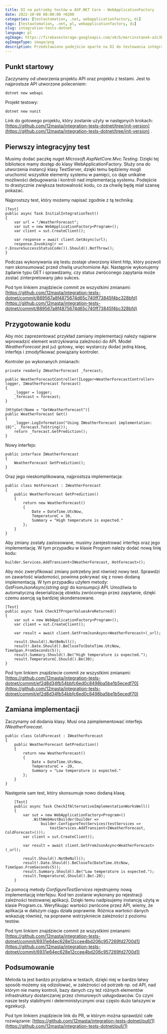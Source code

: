 ```yaml
---
title: DI na potrzeby testów w ASP.NET Core - WebApplicationFactory 
date: 2022-10-08 08:00:00 +0200 
categories: [testautomation, .net, webapplicationfactory, di]
tags: [testautomation, .net, pl, webapplicationfactory, di]
slug: integration-tests-dotnet 
language: pl 
ogImage: https://firebasestorage.googleapis.com/v0/b/marcinstanek-a2c3b.appspot.com/o/2022-10-08-integration-tests-dotnet%2F2022-10-08-integration-tests-dotnet-ogimage.png?alt=media&token=4d80394c-a3f7-43af-86b8-951cddf944a9 
ogImageType: image/png
description: Przedstawiono podejście oparte na DI do testowania integracji w aplikacjach .NET, wykorzystujące WebApplicationFactory do testowania w pamięci. Pokazuje, jak wdrażać i przełączać się między różnymi implementacjami funkcji przy użyciu DI, zwiększając stabilność testów i izolację zależności.
---
```


## Punkt startowy

Zaczynamy od utworzenia projektu API oraz projektu z testami. Jest to najprostsze API utworzone poleceniem:

    dotnet new webapi

Projekt testowy:

    dotnet new nunit

Link do gotowego projektu, który zostanie użyty w następnych krokach:
[https://github.com/12masta/integration-tests-dotnet/tree/init-version](https://github.com/12masta/integration-tests-dotnet/tree/init-version)
.

## Pierwszy integracyjny test

Musimy dodać paczkę nuget _Microsoft.AspNetCore.Mvc.Testing_. Dzięki tej bibliotece mamy dostęp do klasy
WebApplicationFactory. Służy ona do utworzenia instancji klasy TestServer, dzięki temu będziemy mogli uruchomić
wszystkie elementy systemu w pamięci, co daje unikalne możliwości debugowania i kontroli nad implementacją systemu.
Podejście to drastycznie zwiększa testowalność kodu, co za chwilę będę miał szansę pokazać.

Najprostszy test, który możemy napisać zgodnie z tą techniką:

```
[Test]
public async Task InitialIntegrationTest()
{
    var url = "/WeatherForecast";
    var sut = new WebApplicationFactory<Program>();
    var client = sut.CreateClient();
    
    var response = await client.GetAsync(url);
    response.Invoking(r => r.EnsureSuccessStatusCode()).Should().NotThrow();
}
```

Podczas wykonywania się testu zostaje utworzony klient http, który pozwoli nam skonsumować przed chwilą uruchomione Api.
Następnie wykonujemy żądanie typu GET i sprawdzamy, czy status zwróconego zapytania może zostać zinterpretowany jako
sukces.

Pod tym linkiem znajdziecie commit ze wszystkimi
zmianami: [https://github.com/12masta/integration-tests-dotnet/commit/889567a8f4875674d65c740ff73845f4bc328bfd](https://github.com/12masta/integration-tests-dotnet/commit/889567a8f4875674d65c740ff73845f4bc328bfd)

## Przygotowanie kodu

Aby móc zaprezentować przykład zamiany implementacji należy najpierw wprowadzić element wstrzykiwania zależności do API.
Model _WeatherForecast_ jest już gotowy, więc wystarczy dodać jedną klasę, interfejs i zmodyfikować powiązany kontroler.

Kontroler po wykonanych zmianach:

```
private readonly IWeatherForecast _forecast;

public WeatherForecastController(ILogger<WeatherForecastController> logger, IWeatherForecast forecast)
{
    _logger = logger;
    _forecast = forecast;
}

[HttpGet(Name = "GetWeatherForecast")]
public WeatherForecast Get()
{
    _logger.LogInformation("Using IWeatherForecast implementation: {0}", _forecast.ToString());
    return _forecast.GetPrediction();
}
```

Nowy interfejs:

```
public interface IWeatherForecast
{
    WeatherForecast GetPrediction();
}
```

Oraz jego nieskomplikowana, najprostsza implementacja:

```
public class HotForecast : IWeatherForecast
{
    public WeatherForecast GetPrediction()
    {
        return new WeatherForecast()
        {
            Date = DateTime.UtcNow,
            TemperatureC = 30,
            Summary = "High temperature is expected."
        };
    }
}
```

Aby zmiany zostały zastosowane, musimy zarejestrować interfejs oraz jego implementację. W tym przypadku w klasie Program
należy dodać nową linię kodu:

    builder.Services.AddTransient<IWeatherForecast, HotForecast>();

Aby móc zweryfikować zmiany potrzebny jest również nowy test. Sprawdzi on zawartość wiadomości, powinna pokrywać się z
nowo dodaną implementacją. W tym przypadku użyłem metody: _GetFromJsonAsync<T>(string arg)_ do konsumpcji API. Umożliwia
to automatyczną deserializację obiektu zwróconego przez zapytanie, dzięki czemu asercję są bardziej skondensowane.

```
[Test]
public async Task CheckIfProperValuesAreReturned()
{
    var sut = new WebApplicationFactory<Program>();
    var client = sut.CreateClient();

    var result = await client.GetFromJsonAsync<WeatherForecast>(_url);

    result.Should().NotBeNull();
    result!.Date.Should().BeCloseTo(DateTime.UtcNow, TimeSpan.FromSeconds(5));
    result.Summary.Should().Be("High temperature is expected.");
    result.TemperatureC.Should().Be(30);
}
```

Pod tym linkiem znajdziecie commit ze wszystkimi
zmianami: [https://github.com/12masta/integration-tests-dotnet/commit/ef2d8d34fb54bbfc6ed0c8498ba5be1b5ecedf70](https://github.com/12masta/integration-tests-dotnet/commit/ef2d8d34fb54bbfc6ed0c8498ba5be1b5ecedf70)

## Zamiana implementacji

Zaczynamy od dodania klasy. Musi ona zaimplementować interfejs _IWeatherForecast_.

```
public class ColdForecast : IWeatherForecast
{
    public WeatherForecast GetPrediction()
    {
        return new WeatherForecast()
        {
            Date = DateTime.UtcNow,
            TemperatureC = -20,
            Summary = "Low temperature is expected."
        };
    }
}
```

Następnie sam test, który skonsumuje nowo dodaną klasę.

```
    [Test]
    public async Task CheckIfAlternativeImplementationWorksWell()
    {
        var sut = new WebApplicationFactory<Program>()
            .WithWebHostBuilder(builder =>
                builder.ConfigureTestServices(testServices =>
                    testServices.AddTransient<IWeatherForecast, ColdForecast>()));
        var client = sut.CreateClient();

        var result = await client.GetFromJsonAsync<WeatherForecast>(_url);

        result.Should().NotBeNull();
        result!.Date.Should().BeCloseTo(DateTime.UtcNow, TimeSpan.FromSeconds(5));
        result.Summary.Should().Be("Low temperature is expected.");
        result.TemperatureC.Should().Be(-20);
    }
```

Za pomocą metody _ConfigureTestServices_ rejestrujemy nową implementację interfejsu. Kod ten zostanie wykonany po
rejestracji zależności testowanej aplikacji. Dzięki temu nadpisujemy instancję użytą w klasie Program.cs. Weryfikując
wartości zwrócone przez API, wiemy, że aplikacja w dalszym ciągu działa poprawnie. Różnica wartości danych wskazuję
również, na poprawne wstrzykniecie zależności z poziomu testów.

Pod tym linkiem znajdziecie commit ze wszystkimi
zmianami: [https://github.com/12masta/integration-tests-dotnet/commit/6931e64ec628e12ccee4bd206c957269fd2700d1](https://github.com/12masta/integration-tests-dotnet/commit/6931e64ec628e12ccee4bd206c957269fd2700d1)

## Podsumowanie

Metoda ta jest bardzo przydatna w testach, dzięki niej w bardzo łatwy sposób możemy się odizolować, w zależności od
potrzeb np. od API, nad którym nie mamy kontroli, bazy danych czy też różnych elementów infrastruktury dostarczanej
przez chmurowych usługodawców. Co czyni nasze testy stabilnymi i deterministycznymi oraz często dużo tańszymi w
egzekucji.

Pod tym linkiem znajdziecie link do PR, w którym można sprawdzić całe
rozwiązanie: [https://github.com/12masta/integration-tests-dotnet/pull/1](https://github.com/12masta/integration-tests-dotnet/pull/1)